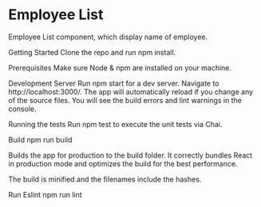 # Employee List
Employee List component, which display name of employee.

Getting Started
Clone the repo and run npm install.

Prerequisites
Make sure Node & npm are installed on your machine.

Development Server
Run npm start for a dev server. Navigate to http://localhost:3000/. The app will automatically reload if you change any of the source files. You will see the build errors and lint warnings in the console.

Running the tests
Run npm test to execute the unit tests via Chai.

Build
npm run build

Builds the app for production to the build folder. It correctly bundles React in production mode and optimizes the build for the best performance.

The build is minified and the filenames include the hashes.

Run Eslint
npm run lint
